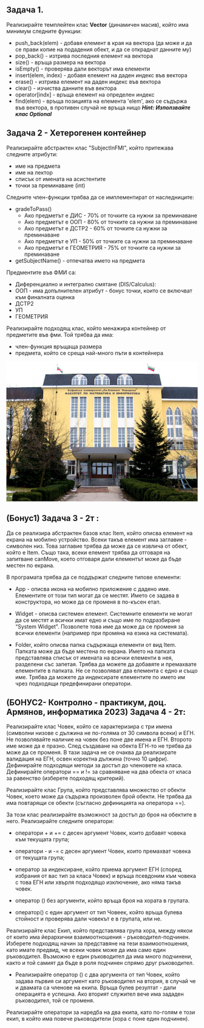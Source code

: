 ## Задача 1. 

Реализирайте темплейтен клас **Vector** (динамичен масив), който има минимум следните функции:

- push_back(elem) - добавя елемент в края на вектора (да може и да се прави копие на подадения обект, и да се откраднат данните му)
- pop_back() - изтрива последния елемент на вектора
- size() - връща размера на вектора
- isEmpty() - проверява дали векторът има елементи 
- insert(elem, index) - добавя елемент на даден индекс във вектора
- erase() - изтрива елемент на даден индекс във вектора
- clear() - изчиства данните във вектора
- operator[indx] - връща елемент на определен индекс
- find(elem) - връща позицията на елемента 'elem', ако се съдържа във вектора, в противен случай не връща нищо 
***Hint: Използвайте клас Optional***

## Задача 2 - Хетерогенен контейнер
Реализирайте абстрактен клас "SubjectInFMI", който притежава следните атрибути:
- име на предмета
- име на лектор
- списък от имената на асистентите
- точки за преминаване (int)

Следните член-функции трябва да се имплементират от наследниците:
- gradeToPass() 
    - Ако предметът е ДИС - 70% oт точките са нужни за преминаване
    - Ако предметът е ООП - 80%  oт точките са нужни за преминаване
    - Ако предметът е ДСТР2 - 60%  oт точките са нужни за преминаване
    - Ако предметът е УП - 50% от точките са нужни за преминаване
    - Ако предметът е ГЕОМЕТРИЯ - 75% oт точките са нужни за преминаване
- getSubjectName() - отпечатва името на предмета

Предментите във ФМИ са: 
- Диференциално и интегрално смятане (DIS/Calculus): 
- OOП - има допълнителен атрибут - бонус точки, които се включват към финалната оценка
- ДСТР2
- УП
- ГЕОМЕТРИЯ 

Реализирайте подходящ клас, който менажира контейнер от предметите във фми. Той трябва да има:
- член-функция връщаща размера 
- предмета, който се среща най-много пъти в контейнера 

![fmi](img/fmi.jpg)

## (Бонус1) Задача 3 - 2т :
Да се реализира абстрактен базов клас Item, който описва елемент на екрана на мобилно устройство. Всеки такъв елемент има заглавие - символен низ. Това заглавие трябва да може да се извлича от обект, който е Item. Също така, всеки елемент трябва да отговаря на запитване canMove, което отговаря дали елементът може да бъде местен по екрана.

В програмата трябва да се поддържат следните типове елементи:

- App - описва икона на мобилно приложение с дадено име. Елементите от този тип могат да се местят. Името се задава в конструктора, но може да се променя в по-късен етап.

- Widget - описва системен елемент. Системните елементи не могат да се местят и всички имат едно и също име по подразбиране “System Widget". Позволете това име да може да се променя за всички елементи (например при промяна на езика на системата).

- Folder, който описва папка съдържаща елементи от вид Item. Папката може да бъде местена по екрана. Името на папката представлява списък от имената на всички елементи в нея, разделени със запетая. Трябва да можете да добавяте и премахвате елементите в папката. Не се позволяват два елемента с едно и също име. Трябва да можете да индексирате елементите по името им чрез подходящи предефинирани оператори.

## (БОНУС2- Контролно - практикум, доц. Армянов, информатика 2023) Задача 4 - 2т:
Реализирайте клас Човек, който се характеризира с три имена (символни низове с дължина не по-голяма от 30 символа всеки) и ЕГН.
Не позволявайте наличие на човек без поне две имена и ЕГН. Второто име може да е празно. След създаване на обекта ЕГН-то не трябва да може да се променя. В тази задача не се очаква да реализирате валидация на ЕГН, освен коректна дължина (точно 10 цифри).
Дефинирайте подходящи методи за достъп до членовете на класа.
Дефинирайте оператори == и != за сравняване на два обекта от класа за равенство (изберете подходящ критерий).


Реализирайте клас Група, който представлява множество от обекти Човек, което може да съдържа произволен брой обекти. Не трябва да има повтарящи се обекти (съгласно дефиницията на оператора ==).

За този клас реализирайте възможност за достъп до броя на обектите в него.
Реализирайте следните оператори:

- оператори + и += с десен аргумент Човек, които добавят човека към текущата група;

- оператори - и -= с десен аргумент Човек, които премахват човека от текущата група;

- оператор за индексиране, който приема аргумент ЕГН (според избрания от вас тип за класа Човек) и връща псевдоним към човека с това ЕГН или хвърля подходящо изключение, ако няма такъв човек.

- оператор () без аргументи, който връща броя на хората в групата.

- оператор() с един аргумент от тип Човеек, който връща булева стойност и проверява дали човекът е в групата, или не.

Реализирайте клас Екип, който представлява група хора, между някои от които има йерархични взаимоотношения - ръководител-подчинен. Изберете подходящ начин за представяне на тези взаимоотношения, като имате предвид, че всеки човек може да има само един ръководител. Възможно е един ръководител да има много подчинени, както и той самият да бъде в роля подчинен спрямо друг ръководител.

- Реализирайте оператор () с два аргумента от тип Човек, който задава първия си аргумент като ръководител на втория, в случай че и двамата са членове на екипа. Връща булев резултат - дали операцията е успешна. Ако вторият служител вече има зададен ръководител, той се променя.

Реализирайте оператори за наредба на два екипа, като по-голям е този екип, в който има повече ръководители (хора с поне един подчинен). 